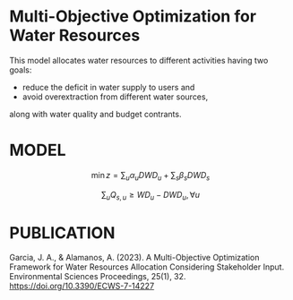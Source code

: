 # Multi-Objective Optimization for Water Resources #

This model allocates water resources to different activities having two goals: 
* reduce the deficit in water supply to users and
* avoid overextraction from different water sources,

along with water quality and budget contrants.

# MODEL #

$$\min z = \sum_{u} \alpha_{u} DWD_{u} + \sum_{s} \beta_{s} DWD_{s}$$

$$\sum_{u} Q_{s,u} \geq WD_{u} - DWD_{u}, \forall u$$

# PUBLICATION #
Garcia, J. A., & Alamanos, A. (2023). A Multi-Objective Optimization Framework for Water Resources Allocation Considering Stakeholder Input. Environmental Sciences Proceedings, 25(1), 32. https://doi.org/10.3390/ECWS-7-14227
